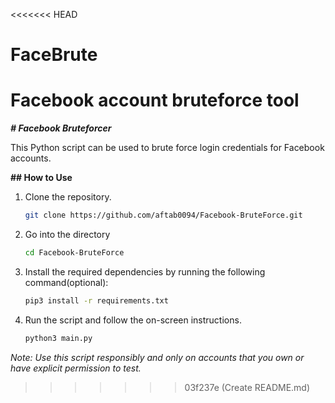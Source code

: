 <<<<<<< HEAD
# FaceBrute
Facebook account bruteforce tool
=======
***# Facebook Bruteforcer***

This Python script can be used to brute force login credentials for Facebook accounts.

**## How to Use**
1. Clone the repository.
    ```bash
    git clone https://github.com/aftab0094/Facebook-BruteForce.git
2.  Go into the directory
     ```bash
     cd Facebook-BruteForce
     ```
4. Install the required dependencies by running the following command(optional):
     ```bash
     pip3 install -r requirements.txt 
     ```
5. Run the script and follow the on-screen instructions.
     ```bash
     python3 main.py
     ```
_Note: Use this script responsibly and only on accounts that you own or have explicit permission to test._
>>>>>>> 03f237e (Create README.md)
